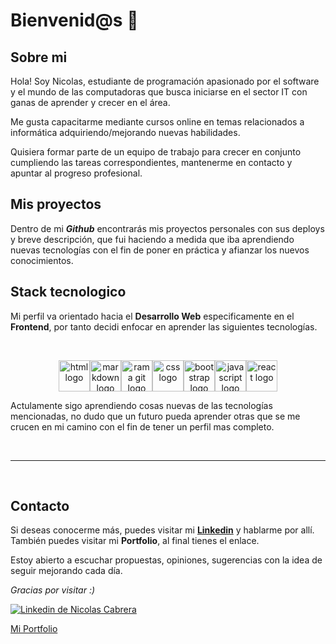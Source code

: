 # Bienvenid@s 👋

## Sobre mi

Hola! Soy Nicolas, estudiante de programación apasionado por el software y el mundo de las computadoras que busca iniciarse en el sector IT con ganas de aprender y crecer en el área.

Me gusta capacitarme mediante cursos online en temas relacionados a informática adquiriendo/mejorando nuevas habilidades.

Quisiera formar parte de un equipo de trabajo para crecer en conjunto cumpliendo las tareas correspondientes, mantenerme en contacto y apuntar al progreso profesional.

## Mis proyectos

Dentro de mi _**Github**_ encontrarás mis proyectos personales con sus deploys y breve descripción, que fui haciendo a medida que iba aprendiendo nuevas tecnologías con el fin de poner en práctica y afianzar los nuevos conocimientos.

## Stack tecnologico

Mi perfil va orientado hacia el **Desarrollo Web** especificamente en el **Frontend**, por tanto decidi enfocar en aprender las siguientes tecnologías.

<br>

<p align="center"><img src="https://cdn-icons-png.flaticon.com/128/732/732212.png" alt="html logo" title="logo html" style="width:50px"><img src="https://macdown.uranusjr.com/static/images/logo.png" alt="markdown logo" title="logo markdown" style="width:50px"><img src="https://cdn-icons-png.flaticon.com/128/6577/6577289.png" alt="rama git logo" title="logo rama git" style="width:50px"><img src="https://cdn-icons-png.flaticon.com/128/732/732190.png" alt="css logo" title="logo css" style="width:50px"><img src="https://cdn-icons-png.flaticon.com/128/5968/5968672.png" alt="bootstrap logo" title="logo bootstrap" style="width:50px"><img src="https://cdn-icons-png.flaticon.com/128/5968/5968292.png" alt="javascript logo" title="logo javascript" style="width:50px"><img src="https://cdn-icons-png.flaticon.com/128/875/875209.png" alt="react logo" title="logo react" style="width:50px"></p>

Actulamente sigo aprendiendo cosas nuevas de las tecnologías mencionadas, no dudo que un futuro pueda aprender otras que se me crucen en mi camino con el fin de tener un perfil mas completo.

<br>
<hr>
<br>

## Contacto

Si deseas conocerme más, puedes visitar mi **[Linkedin](https://www.linkedin.com/in/nicolas-francisco-cabrera/ "Ir a Linkedin de Nicolas Cabrera")** y hablarme por allí. También puedes visitar mi **Portfolio**, al final tienes el enlace.

Estoy abierto a escuchar propuestas, opiniones, sugerencias con la idea de seguir mejorando cada día.

_Gracias por visitar :)_

[![Linkedin de Nicolas Cabrera](https://cdn-icons-png.flaticon.com/32/145/145807.png "Ir a linkedin de Nicolas Cabrera")](https://www.linkedin.com/in/nicolas-francisco-cabrera/)

[Mi Portfolio](https://nicofcabrera.netlify.app/ "Visiar portfolio de Nicolas Cabrera")
